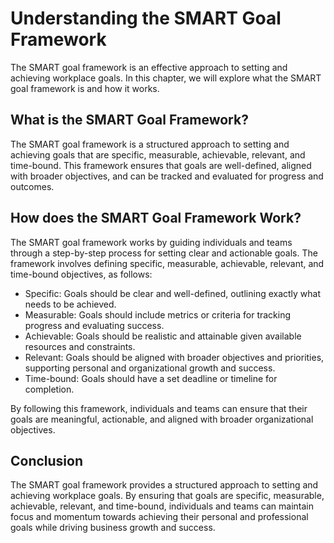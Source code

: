 Understanding the SMART Goal Framework
==================================================================================

The SMART goal framework is an effective approach to setting and achieving workplace goals. In this chapter, we will explore what the SMART goal framework is and how it works.

What is the SMART Goal Framework?
---------------------------------

The SMART goal framework is a structured approach to setting and achieving goals that are specific, measurable, achievable, relevant, and time-bound. This framework ensures that goals are well-defined, aligned with broader objectives, and can be tracked and evaluated for progress and outcomes.

How does the SMART Goal Framework Work?
---------------------------------------

The SMART goal framework works by guiding individuals and teams through a step-by-step process for setting clear and actionable goals. The framework involves defining specific, measurable, achievable, relevant, and time-bound objectives, as follows:

* Specific: Goals should be clear and well-defined, outlining exactly what needs to be achieved.
* Measurable: Goals should include metrics or criteria for tracking progress and evaluating success.
* Achievable: Goals should be realistic and attainable given available resources and constraints.
* Relevant: Goals should be aligned with broader objectives and priorities, supporting personal and organizational growth and success.
* Time-bound: Goals should have a set deadline or timeline for completion.

By following this framework, individuals and teams can ensure that their goals are meaningful, actionable, and aligned with broader organizational objectives.

Conclusion
----------

The SMART goal framework provides a structured approach to setting and achieving workplace goals. By ensuring that goals are specific, measurable, achievable, relevant, and time-bound, individuals and teams can maintain focus and momentum towards achieving their personal and professional goals while driving business growth and success.
